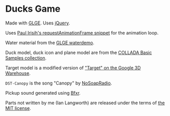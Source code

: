 ﻿Ducks Game
==========

Made with [GLGE](http://www.glge.org/). Uses [jQuery](http://jquery.com/).

Uses [Paul Irisih's requestAnimationFrame snippet](http://paulirish.com/2011/requestanimationframe-for-smart-animating/) for the animation loop.

Water material from the [GLGE waterdemo](https://github.com/supereggbert/GLGE/tree/master/examples/waterdemo).

Duck model, duck icon and plane model are from the [COLLADA Basic Samples collection](https://collada.org/owl/browse.php?sess=0&parent=120&expand=1&order=name&curview=0&sortname=ASC).

Target model is a modified version of ["Target" on the Google 3D Warehouse](http://sketchup.google.com/3dwarehouse/details?mid=9b449f001b59e44bf68f483d72a2d14).

`DST-Canopy` is the song "Canopy" by [NoSoapRadio](http://www.nosoapradio.us/).

Pickup sound generated using [Bfxr](http://www.bfxr.net/).

Parts not written by me (Ian Langworth) are released under the terms of [the MIT license](http://www.opensource.org/licenses/MIT).
